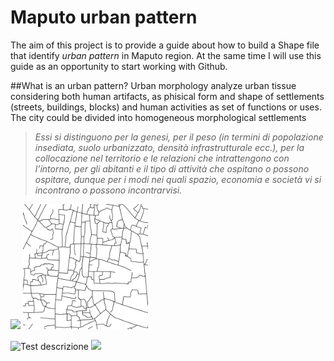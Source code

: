 # Maputo urban pattern

The aim of this project is to provide a guide about how to build a Shape file that identify *urban pattern* in Maputo region.
At the same time I will use this guide as an opportunity to start working with Github.

##What is an urban pattern?
Urban morphology analyze urban tissue considering both human artifacts, as phisical form and shape of settlements (streets, buildings, blocks) and human activities as set of functions or uses.
The city could be divided into homogeneous morphological settlements

> *Essi si distinguono per la genesi, per il peso (in termini di popolazione insediata, suolo urbanizzato, densità infrastrutturale ecc.), per la collocazione nel territorio e le relazioni che intrattengono con l’intorno, per gli abitanti e il tipo di attività che ospitano o possono ospitare, dunque per i modi nei quali spazio, economia e società vi si incontrano o possono incontrarvisi.*

<p float="center">
<img src="img/Road.1-centro_città.png" width=200 />
<img src="img/Road.2-quartieri_informali.png" width=200 />
</p>


![Test descrizione](img/Road.1-centro_città.png) ![](img/Road.1-centro_città.png)
